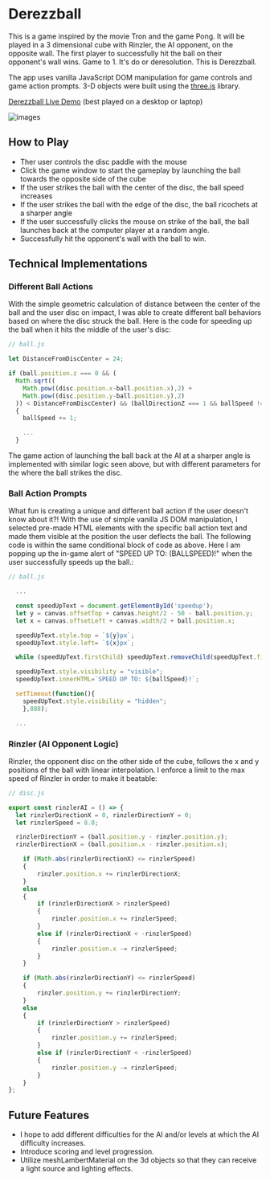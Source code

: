 # Derezzball

This is a game inspired by the movie Tron and the game Pong. It will be played in a 3 dimensional cube with Rinzler, the AI opponent, on the opposite wall. The first player to successfully hit the ball on their opponent's wall wins. Game to 1. It's do or deresolution. This is Derezzball.

The app uses vanilla JavaScript DOM manipulation for game controls and game action prompts. 3-D objects were built using the
[three.js](https://threejs.org/) library.


[Derezzball Live Demo](http://www.joey-wu.com/Derezzball/) (best played on a desktop or laptop)

![images](https://github.com/wjoeyu/Derezzball/blob/master/images/derezzball.gif)

## How to Play
- Ther user controls the disc paddle with the mouse
- Click the game window to start the gameplay by launching the ball towards the opposite side of the cube
- If the user strikes the ball with the center of the disc, the ball speed increases
- If the user strikes the ball with the edge of the disc, the ball ricochets at a sharper angle
- If the user successfully clicks the mouse on strike of the ball, the ball launches back at the computer player at a random angle.
- Successfully hit the opponent's wall with the ball to win.

## Technical Implementations

### Different Ball Actions

With the simple geometric calculation of distance between the center of the ball and the user disc on impact, I was able to create different ball behaviors based on where the disc struck the ball. Here is the code for speeding up the ball when it hits the middle of the user's disc:

```JavaScript
// ball.js

let DistanceFromDiscCenter = 24;

if (ball.position.z === 0 && (
  Math.sqrt((
    Math.pow((disc.position.x-ball.position.x),2) +
    Math.pow((disc.position.y-ball.position.y),2)
  )) < DistanceFromDiscCenter) && (ballDirectionZ === 1 && ballSpeed !== 0))
  {
    ballSpeed += 1;

    ...
  }
```
The game action of launching the ball back at the AI at a sharper angle is implemented with similar logic seen above, but with different parameters for the where the ball strikes the disc.

### Ball Action Prompts

What fun is creating a unique and different ball action if the user doesn't know about it?! With the use of simple vanilla JS DOM manipulation, I selected pre-made HTML elements with the specific ball action text and made them visible at the position the user deflects the ball. The following code is within the same conditional block of code as above. Here I am popping up the in-game alert of "SPEED UP TO: (BALLSPEED)!" when the user successfully speeds up the ball.:

```JavaScript
// ball.js

  ...

  const speedUpText = document.getElementById('speedup');
  let y = canvas.offsetTop + canvas.height/2 - 50 - ball.position.y;
  let x = canvas.offsetLeft + canvas.width/2 + ball.position.x;

  speedUpText.style.top = `${y}px`;
  speedUpText.style.left= `${x}px`;

  while (speedUpText.firstChild) speedUpText.removeChild(speedUpText.firstChild);

  speedUpText.style.visibility = "visible";
  speedUpText.innerHTML=`SPEED UP TO: ${ballSpeed}!`;

  setTimeout(function(){
    speedUpText.style.visibility = "hidden";
    },888);

  ...

```
### Rinzler (AI Opponent Logic)

Rinzler, the opponent disc on the other side of the cube, follows the x and y positions of the ball with linear interpolation. I enforce a limit to the max speed of Rinzler in order to make it beatable:

```JavaScript
// disc.js

export const rinzlerAI = () => {
  let rinzlerDirectionX = 0, rinzlerDirectionY = 0;
  let rinzlerSpeed = 8.8;

  rinzlerDirectionY = (ball.position.y - rinzler.position.y);
  rinzlerDirectionX = (ball.position.x - rinzler.position.x);

	if (Math.abs(rinzlerDirectionX) <= rinzlerSpeed)
	{
		rinzler.position.x += rinzlerDirectionX;
	}
	else
	{
		if (rinzlerDirectionX > rinzlerSpeed)
		{
			rinzler.position.x += rinzlerSpeed;
		}
		else if (rinzlerDirectionX < -rinzlerSpeed)
		{
			rinzler.position.x -= rinzlerSpeed;
		}
	}

	if (Math.abs(rinzlerDirectionY) <= rinzlerSpeed)
	{
		rinzler.position.y += rinzlerDirectionY;
	}
	else
	{
		if (rinzlerDirectionY > rinzlerSpeed)
		{
			rinzler.position.y += rinzlerSpeed;
		}
		else if (rinzlerDirectionY < -rinzlerSpeed)
		{
			rinzler.position.y -= rinzlerSpeed;
		}
	}
};

```

## Future Features

- I hope to add different difficulties for the AI and/or levels at which the AI difficulty increases.
- Introduce scoring and level progression.
- Utilize meshLambertMaterial on the 3d objects so that they can receive a light source and lighting effects.
